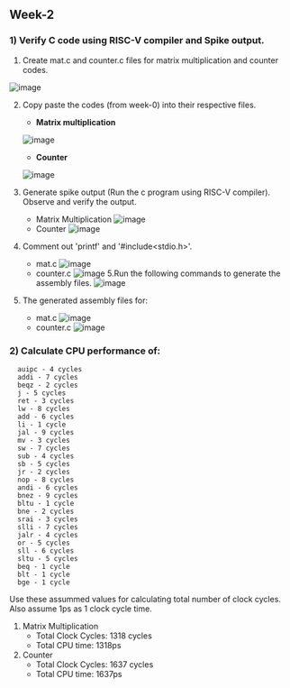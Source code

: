 ## Week-2
### 1) Verify C code using RISC-V compiler and Spike output.
1. Create mat.c and counter.c files for matrix multiplication and counter codes.
   
![image](https://github.com/VamsiKaparthi/riscv-hdp/assets/89274263/f76f8351-c5bd-4577-b657-71b85f700af0)

2. Copy paste the codes (from week-0) into their respective files.
   
   - **Matrix multiplication**
     
   ![image](https://github.com/VamsiKaparthi/riscv-hdp/assets/89274263/69b85de1-449e-47db-9740-068de03a63de)
   
   - **Counter**
     
   ![image](https://github.com/VamsiKaparthi/riscv-hdp/assets/89274263/267eea30-d7fd-495b-bcd2-536a6aba6f0f)
   
4. Generate spike output (Run the c program using RISC-V compiler). Observe and verify the output.
   - Matrix Multiplication
   ![image](https://github.com/VamsiKaparthi/riscv-hdp/assets/89274263/36815f9e-1bfd-4f43-b75d-2b528b5ec86b)
   - Counter
   ![image](https://github.com/VamsiKaparthi/riscv-hdp/assets/89274263/60001512-088a-435c-bc78-19ffd8040117)
5. Comment out 'printf' and '#include<stdio.h>'.
   - mat.c
    ![image](https://github.com/VamsiKaparthi/riscv-hdp/assets/89274263/995e80c0-ded8-466a-99b0-d34874e584dc)
   - counter.c
    ![image](https://github.com/VamsiKaparthi/riscv-hdp/assets/89274263/90f3289f-c56e-419c-a10d-42c7dc4b5721)
5.Run the following commands to generate the assembly files.
![image](https://github.com/VamsiKaparthi/riscv-hdp/assets/89274263/0ecc4f92-2019-411d-bae9-d10d1f6c0dd4)
6. The generated assembly files for:
   - mat.c
    ![image](https://github.com/VamsiKaparthi/riscv-hdp/assets/89274263/7dcccad5-6a63-4656-a02b-2f44d5237214)
   - counter.c
    ![image](https://github.com/VamsiKaparthi/riscv-hdp/assets/89274263/3733d2b9-1df7-4e38-9e04-a3a368d0fb24)


### 2) Calculate CPU performance of:
      auipc - 4 cycles
      addi - 7 cycles
      beqz - 2 cycles
      j - 5 cycles
      ret - 3 cycles
      lw - 8 cycles
      add - 6 cycles
      li - 1 cycle
      jal - 9 cycles
      mv - 3 cycles
      sw - 7 cycles
      sub - 4 cycles
      sb - 5 cycles
      jr - 2 cycles
      nop - 8 cycles
      andi - 6 cycles
      bnez - 9 cycles
      bltu - 1 cycle
      bne - 2 cycles
      srai - 3 cycles
      slli - 7 cycles
      jalr - 4 cycles
      or - 5 cycles
      sll - 6 cycles
      sltu - 5 cycles
      beq - 1 cycle
      blt - 1 cycle
      bge - 1 cycle
Use these assummed values for calculating total number of clock cycles. Also assume 1ps as 1 clock cycle time.
1. Matrix Multiplication
    - Total Clock Cycles: 1318 cycles
    - Total CPU time: 1318ps
2. Counter
    - Total Clock Cycles: 1637 cycles
    - Total CPU time: 1637ps
